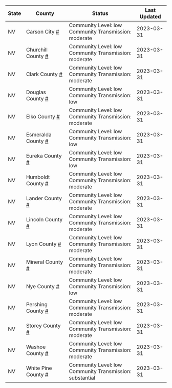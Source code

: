 State | County | Status | Last Updated
--- | --- | --- | --- 
NV | Carson City <a href="#carson_city">#</a> | <a name="carson_city"></a>Community Level: low<br/>Community Transmission: moderate | 2023-03-31
NV | Churchill County <a href="#churchill_county">#</a> | <a name="churchill_county"></a>Community Level: low<br/>Community Transmission: moderate | 2023-03-31
NV | Clark County <a href="#clark_county">#</a> | <a name="clark_county"></a>Community Level: low<br/>Community Transmission: moderate | 2023-03-31
NV | Douglas County <a href="#douglas_county">#</a> | <a name="douglas_county"></a>Community Level: low<br/>Community Transmission: low | 2023-03-31
NV | Elko County <a href="#elko_county">#</a> | <a name="elko_county"></a>Community Level: low<br/>Community Transmission: moderate | 2023-03-31
NV | Esmeralda County <a href="#esmeralda_county">#</a> | <a name="esmeralda_county"></a>Community Level: low<br/>Community Transmission: low | 2023-03-31
NV | Eureka County <a href="#eureka_county">#</a> | <a name="eureka_county"></a>Community Level: low<br/>Community Transmission: low | 2023-03-31
NV | Humboldt County <a href="#humboldt_county">#</a> | <a name="humboldt_county"></a>Community Level: low<br/>Community Transmission: moderate | 2023-03-31
NV | Lander County <a href="#lander_county">#</a> | <a name="lander_county"></a>Community Level: low<br/>Community Transmission: moderate | 2023-03-31
NV | Lincoln County <a href="#lincoln_county">#</a> | <a name="lincoln_county"></a>Community Level: low<br/>Community Transmission: moderate | 2023-03-31
NV | Lyon County <a href="#lyon_county">#</a> | <a name="lyon_county"></a>Community Level: low<br/>Community Transmission: moderate | 2023-03-31
NV | Mineral County <a href="#mineral_county">#</a> | <a name="mineral_county"></a>Community Level: low<br/>Community Transmission: moderate | 2023-03-31
NV | Nye County <a href="#nye_county">#</a> | <a name="nye_county"></a>Community Level: low<br/>Community Transmission: low | 2023-03-31
NV | Pershing County <a href="#pershing_county">#</a> | <a name="pershing_county"></a>Community Level: low<br/>Community Transmission: moderate | 2023-03-31
NV | Storey County <a href="#storey_county">#</a> | <a name="storey_county"></a>Community Level: low<br/>Community Transmission: moderate | 2023-03-31
NV | Washoe County <a href="#washoe_county">#</a> | <a name="washoe_county"></a>Community Level: low<br/>Community Transmission: moderate | 2023-03-31
NV | White Pine County <a href="#white_pine_county">#</a> | <a name="white_pine_county"></a>Community Level: low<br/>Community Transmission: substantial | 2023-03-31
